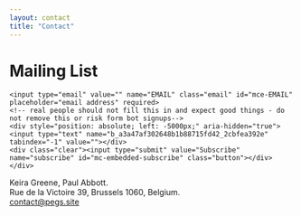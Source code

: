 ```yaml
---
layout: contact
title: "Contact"
---
```


# Mailing List

<!-- Begin Mailchimp Signup Form -->
<div id="mc_embed_signup-p">
<form action="https://site.us7.list-manage.com/subscribe/post?u=a3a47af302648b1b88715fd42&amp;id=2cbfea392e" method="post" id="mc-embedded-subscribe-form" name="mc-embedded-subscribe-form" class="validate" target="_blank" novalidate>
    <div id="mc_embed_signup_scroll">

	<input type="email" value="" name="EMAIL" class="email" id="mce-EMAIL" placeholder="email address" required>
    <!-- real people should not fill this in and expect good things - do not remove this or risk form bot signups-->
    <div style="position: absolute; left: -5000px;" aria-hidden="true"><input type="text" name="b_a3a47af302648b1b88715fd42_2cbfea392e" tabindex="-1" value=""></div>
    <div class="clear"><input type="submit" value="Subscribe" name="subscribe" id="mc-embedded-subscribe" class="button"></div>
    </div>
</form>
</div>


<!--End mc_embed_signup-->
Keira Greene, Paul Abbott.  
Rue de la Victoire 39, Brussels 1060, Belgium.  
contact@pegs.site

